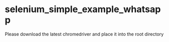 # selenium_simple_example_whatsapp

Please download the latest chromedriver and place it into the root directory